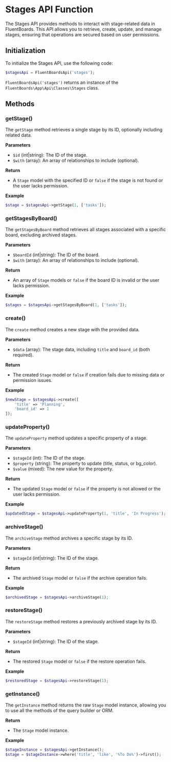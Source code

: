 # Stages API Function

The Stages API provides methods to interact with stage-related data in FluentBoards. This API allows you to retrieve, create, update, and manage stages, ensuring that operations are secured based on user permissions.

## Initialization
To initialize the Stages API, use the following code:

```php
$stagesApi = FluentBoardsApi('stages');
```
`FluentBoardsApi('stages')` returns an instance of the `FluentBoards\App\Api\Classes\Stages` class.

## Methods

### getStage()
The `getStage` method retrieves a single stage by its ID, optionally including related data.

**Parameters**
- `$id` (int|string): The ID of the stage.
- `$with` (array): An array of relationships to include (optional).

**Return** 
- A `Stage` model with the specified ID or `false` if the stage is not found or the user lacks permission.

**Example**
```php
$stage = $stagesApi->getStage(1, ['tasks']);
```

### getStagesByBoard()
The `getStagesByBoard` method retrieves all stages associated with a specific board, excluding archived stages.

**Parameters**
- `$boardId` (int|string): The ID of the board.
- `$with` (array): An array of relationships to include (optional).

**Return**
- An array of `Stage` models or `false` if the board ID is invalid or the user lacks permission.

**Example**
```php
$stages = $stagesApi->getStagesByBoard(1, ['tasks']);
```

### create()
The `create` method creates a new stage with the provided data.

**Parameters**
- `$data` (array): The stage data, including `title` and `board_id` (both required).

**Return**
- The created `Stage` model or `false` if creation fails due to missing data or permission issues.

**Example**
```php
$newStage = $stagesApi->create([
    'title' => 'Planning',
    'board_id' => 1
]);
```

### updateProperty()
The `updateProperty` method updates a specific property of a stage.

**Parameters**
- `$stageId` (int): The ID of the stage.
- `$property` (string): The property to update (title, status, or bg_color).
- `$value` (mixed): The new value for the property.

**Return**
- The updated `Stage` model or `false` if the property is not allowed or the user lacks permission.


**Example**
```php
$updatedStage = $stagesApi->updateProperty(1, 'title', 'In Progress');
```

### archiveStage()
The `archiveStage` method archives a specific stage by its ID.

**Parameters**
- `$stageId` (int|string): The ID of the stage.

**Return**
- The archived `Stage` model or `false` if the archive operation fails.


**Example**
```php
$archivedStage = $stagesApi->archiveStage(1);
```

### restoreStage()
The `restoreStage` method restores a previously archived stage by its ID.

**Parameters**
- `$stageId` (int|string): The ID of the stage.

**Return**
- The restored `Stage` model or `false` if the restore operation fails.


**Example**
```php
$restoredStage = $stagesApi->restoreStage(1);
```

### getInstance()
The `getInstance` method returns the raw `Stage` model instance, allowing you to use all the methods of the query builder or ORM.

**Return**
- The `Stage` model instance.


**Example**
```php
$stageInstance = $stagesApi->getInstance();
$stage = $stageInstance->where('title', 'like', '%To Do%')->first();
```

